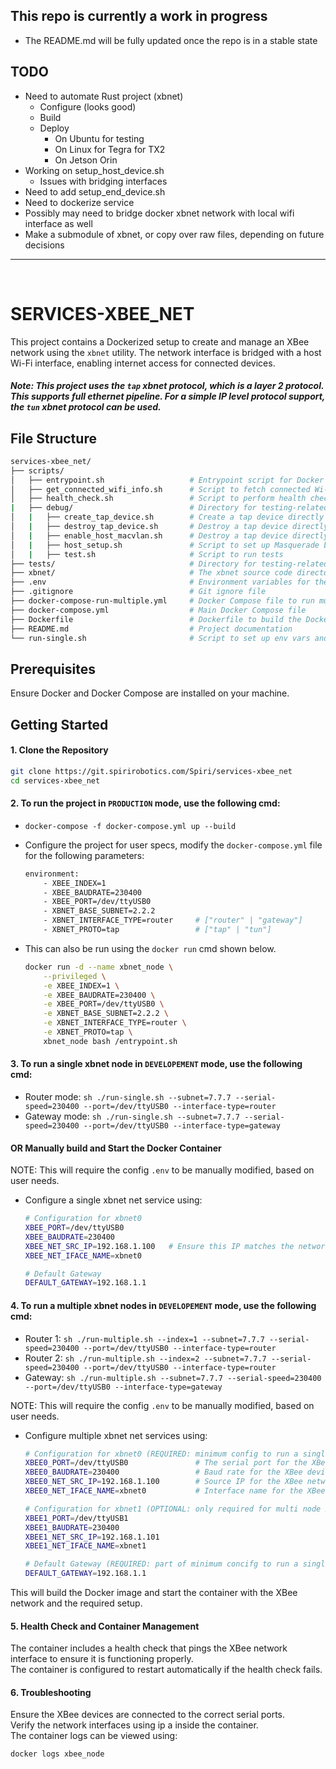 ## This repo is currently a work in progress 
- The README.md will be fully updated once the repo is in a stable state


## TODO
- Need to automate Rust project (xbnet)
    - Configure (looks good)
    - Build
    - Deploy
        - On Ubuntu for testing
        - On Linux for Tegra for TX2
        - On Jetson Orin
- Working on setup_host_device.sh
    - Issues with bridging interfaces
- Need to add setup_end_device.sh
- Need to dockerize service
- Possibly may need to bridge docker xbnet network with local wifi interface as well
- Make a submodule of xbnet, or copy over raw files, depending on future decisions


---
&nbsp;
&nbsp;


# SERVICES-XBEE_NET

This project contains a Dockerized setup to create and manage an XBee network using the `xbnet` utility. The network interface is bridged with a host Wi-Fi interface, enabling internet access for connected devices.
##### Note: This project uses the `tap` xbnet protocol, which is a layer 2 protocol. This supports full ethernet pipeline. For a simple IP level protocol support, the `tun` xbnet protocol can be used. 

## File Structure
```bash
services-xbee_net/
├── scripts/
│   ├── entrypoint.sh                   # Entrypoint script for Docker container
│   ├── get_connected_wifi_info.sh      # Script to fetch connected Wi-Fi device information
│   ├── health_check.sh                 # Script to perform health checks on the container
|   ├── debug/                          # Directory for testing-related scripts and files
│   |   ├── create_tap_device.sh        # Create a tap device directly on an OS 
│   |   ├── destroy_tap_device.sh       # Destroy a tap device directly on an OS 
│   |   ├── enable_host_macvlan.sh      # Destroy a tap device directly on an OS 
│   |   ├── host_setup.sh               # Script to set up Masquerade bridge docker0 network with active wifi 
│   |   ├── test.sh                     # Script to run tests
├── tests/                              # Directory for testing-related scripts and files
├── xbnet/                              # The xbnet source code directory
├── .env                                # Environment variables for the Docker setup
├── .gitignore                          # Git ignore file
├── docker-compose-run-multiple.yml     # Docker Compose file to run multiple instances
├── docker-compose.yml                  # Main Docker Compose file
├── Dockerfile                          # Dockerfile to build the Docker image
├── README.md                           # Project documentation
└── run-single.sh                       # Script to set up env vars and start a docker service with a single xbnet node
```

## Prerequisites

Ensure Docker and Docker Compose are installed on your machine.

## Getting Started

#### 1. Clone the Repository

```bash
git clone https://git.spirirobotics.com/Spiri/services-xbee_net
cd services-xbee_net
```

#### 2. To run the project in `PRODUCTION` mode, use the following cmd:

- `docker-compose -f docker-compose.yml up --build`

- Configure the project for user specs, modify the `docker-compose.yml` file for the following parameters:

    ```bash
    environment:
        - XBEE_INDEX=1
        - XBEE_BAUDRATE=230400
        - XBEE_PORT=/dev/ttyUSB0
        - XBNET_BASE_SUBNET=2.2.2
        - XBNET_INTERFACE_TYPE=router     # ["router" | "gateway"]
        - XBNET_PROTO=tap                 # ["tap" | "tun"]
    ```

- This can also be run using the `docker run` cmd shown below.

    ```bash
    docker run -d --name xbnet_node \
        --privileged \
        -e XBEE_INDEX=1 \
        -e XBEE_BAUDRATE=230400 \
        -e XBEE_PORT=/dev/ttyUSB0 \
        -e XBNET_BASE_SUBNET=2.2.2 \
        -e XBNET_INTERFACE_TYPE=router \
        -e XBNET_PROTO=tap \
        xbnet_node bash /entrypoint.sh
    ```

#### 3. To run a single xbnet node in `DEVELOPEMENT` mode, use the following cmd:

- Router mode:  `sh ./run-single.sh --subnet=7.7.7 --serial-speed=230400 --port=/dev/ttyUSB0 --interface-type=router`
- Gateway mode: `sh ./run-single.sh --subnet=7.7.7 --serial-speed=230400 --port=/dev/ttyUSB0 --interface-type=gateway`  

#### OR Manually build and Start the Docker Container
NOTE: This will require the config `.env` to be manually modified, based on user needs.

- Configure a single xbnet net service using:

    ```bash
    # Configuration for xbnet0
    XBEE_PORT=/dev/ttyUSB0
    XBEE_BAUDRATE=230400
    XBEE_NET_SRC_IP=192.168.1.100   # Ensure this IP matches the network range
    XBEE_NET_IFACE_NAME=xbnet0

    # Default Gateway
    DEFAULT_GATEWAY=192.168.1.1
    ```

#### 4. To run a multiple xbnet nodes in `DEVELOPEMENT` mode, use the following cmd:

- Router 1:  `sh ./run-multiple.sh --index=1 --subnet=7.7.7 --serial-speed=230400 --port=/dev/ttyUSB0 --interface-type=router`
- Router 2:  `sh ./run-multiple.sh --index=2 --subnet=7.7.7 --serial-speed=230400 --port=/dev/ttyUSB0 --interface-type=router`
- Gateway:   `sh ./run-multiple.sh --subnet=7.7.7 --serial-speed=230400 --port=/dev/ttyUSB0 --interface-type=gateway`  

NOTE: This will require the config `.env` to be manually modified, based on user needs.

- Configure multiple xbnet net services using:

    ```bash
    # Configuration for xbnet0 (REQUIRED: minimum config to run a single xbnet node)
    XBEE0_PORT=/dev/ttyUSB0               # The serial port for the XBee device
    XBEE0_BAUDRATE=230400                 # Baud rate for the XBee device
    XBEE0_NET_SRC_IP=192.168.1.100        # Source IP for the XBee network
    XBEE0_NET_IFACE_NAME=xbnet0           # Interface name for the XBee network

    # Configuration for xbnet1 (OPTIONAL: only required for multi node xbnets)
    XBEE1_PORT=/dev/ttyUSB1
    XBEE1_BAUDRATE=230400
    XBEE1_NET_SRC_IP=192.168.1.101
    XBEE1_NET_IFACE_NAME=xbnet1

    # Default Gateway (REQUIRED: part of minimum concifg to run a single xbnet node)
    DEFAULT_GATEWAY=192.168.1.1
    ```

This will build the Docker image and start the container with the XBee network and the required setup.

#### 5. Health Check and Container Management

The container includes a health check that pings the XBee network interface to ensure it is functioning properly. \
The container is configured to restart automatically if the health check fails.

#### 6. Troubleshooting

Ensure the XBee devices are connected to the correct serial ports.\
Verify the network interfaces using ip a inside the container.\
The container logs can be viewed using:

```bash
docker logs xbee_node
```